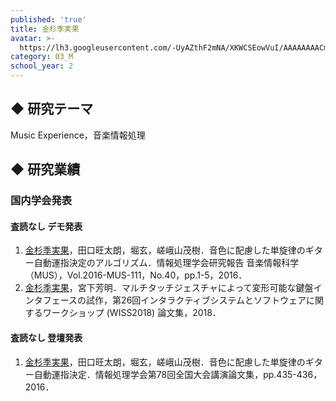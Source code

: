 ```yaml
---
published: 'true'
title: 金杉季実果
avatar: >-
  https://lh3.googleusercontent.com/-UyAZthF2mNA/XKWCSEowVuI/AAAAAAAACmc/cuq_JAtQq1EoJRapRSeBfSOJMidGikZUgCLcBGAs/_DSC0399.JPG
category: 03_M
school_year: 2
---
```

## ◆ 研究テーマ

Music Experience，音楽情報処理

## ◆ 研究業績

### 国内学会発表

#### 査読なし デモ発表

1. <u>金杉季実果</u>，田口旺太朗，堀玄，嵯峨山茂樹．音色に配慮した単旋律のギター自動運指決定のアルゴリズム．情報処理学会研究報告 音楽情報科学（MUS），Vol.2016-MUS-111，No.40，pp.1-5，2016．
2. <u>金杉季実果</u>，宮下芳明．マルチタッチジェスチャによって変形可能な鍵盤インタフェースの試作，第26回インタラクティブシステムとソフトウェアに関するワークショップ (WISS2018) 論文集，2018．

#### 査読なし 登壇発表

1. <u>金杉季実果</u>，田口旺太朗，堀玄，嵯峨山茂樹．音色に配慮した単旋律のギター自動運指決定．情報処理学会第78回全国大会講演論文集，pp.435-436，2016．
